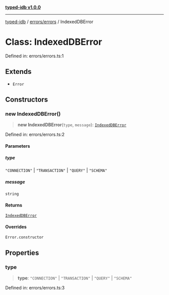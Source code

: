 [**typed-idb v1.0.0**](../../../README.md)

***

[typed-idb](../../../modules.md) / [errors/errors](../README.md) / IndexedDBError

# Class: IndexedDBError

Defined in: errors/errors.ts:1

## Extends

- `Error`

## Constructors

### new IndexedDBError()

> **new IndexedDBError**(`type`, `message`): [`IndexedDBError`](IndexedDBError.md)

Defined in: errors/errors.ts:2

#### Parameters

##### type

`"CONNECTION"` | `"TRANSACTION"` | `"QUERY"` | `"SCHEMA"`

##### message

`string`

#### Returns

[`IndexedDBError`](IndexedDBError.md)

#### Overrides

`Error.constructor`

## Properties

### type

> **type**: `"CONNECTION"` \| `"TRANSACTION"` \| `"QUERY"` \| `"SCHEMA"`

Defined in: errors/errors.ts:3
